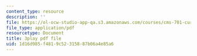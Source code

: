 ```yaml
---
content_type: resource
description: ''
file: https://ol-ocw-studio-app-qa.s3.amazonaws.com/courses/cms-701-current-debates-in-media-spring-2015/1d16d985f4819c52315887b06a4e85a6_oCk2LZwRU0s.pdf
file_type: application/pdf
resourcetype: Document
title: 3play pdf file
uid: 1d16d985-f481-9c52-3158-87b06a4e85a6
---
```

